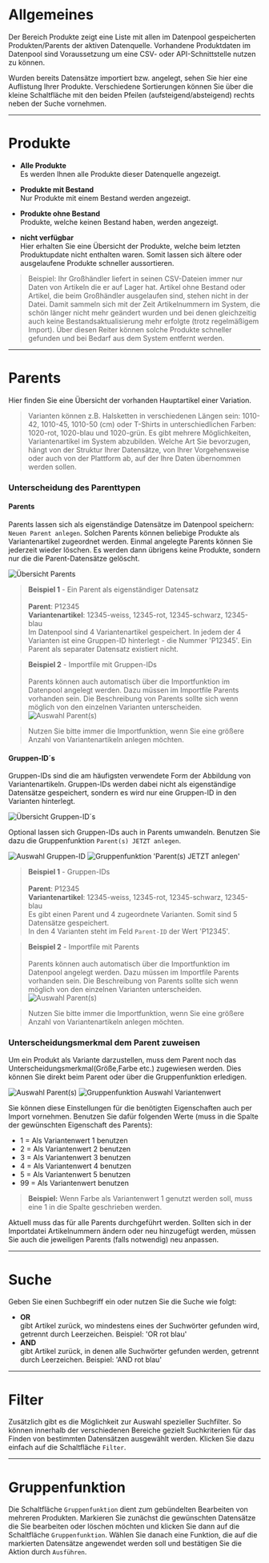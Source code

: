 # Allgemeines

Der Bereich Produkte zeigt eine Liste mit allen im Datenpool gespeicherten Produkten/Parents der aktiven Datenquelle.
Vorhandene Produktdaten im Datenpool sind Voraussetzung um eine CSV- oder API-Schnittstelle nutzen zu können.

Wurden bereits Datensätze importiert bzw. angelegt, sehen Sie hier eine Auflistung Ihrer Produkte. Verschiedene Sortierungen können Sie über die kleine Schaltfläche mit den beiden Pfeilen (aufsteigend/absteigend) rechts neben der Suche vornehmen.


***
# Produkte

- **Alle Produkte**<br>Es werden Ihnen alle Produkte dieser Datenquelle angezeigt.

- **Produkte mit Bestand**<br>Nur Produkte mit einem Bestand werden angezeigt.

- **Produkte ohne Bestand**<br>Produkte, welche keinen Bestand haben, werden angezeigt.

- **nicht verfügbar**<br>Hier erhalten Sie eine Übersicht der Produkte, welche beim letzten Produktupdate nicht enthalten waren. Somit lassen sich ältere oder ausgelaufene Produkte schneller aussortieren.
> Beispiel: Ihr Großhändler liefert in seinen CSV-Dateien immer nur Daten von Artikeln die er auf Lager hat. Artikel ohne Bestand oder Artikel, die beim Großhändler ausgelaufen sind, stehen nicht in der Datei. Damit sammeln sich mit der Zeit Artikelnummern im System, die schön länger nicht mehr geändert wurden und bei denen gleichzeitig auch keine Bestandsaktualisierung mehr erfolgte (trotz regelmäßigem Import). Über diesen Reiter können solche Produkte schneller gefunden und bei Bedarf aus dem System entfernt werden.

***
# Parents

Hier finden Sie eine Übersicht der vorhanden Hauptartikel einer Variation.

> Varianten können z.B. Halsketten in verschiedenen Längen sein: 1010-42, 1010-45, 1010-50 (cm) oder T-Shirts in unterschiedlichen Farben: 1020-rot, 1020-blau und 1020-grün.
> Es gibt mehrere Möglichkeiten, Variantenartikel im System abzubilden. Welche Art Sie bevorzugen, hängt von der Struktur Ihrer Datensätze, von Ihrer Vorgehensweise oder auch von der Plattform ab,
> auf der Ihre Daten übernommen werden sollen.

### Unterscheidung des Parenttypen

#### Parents

Parents lassen sich als eigenständige Datensätze im Datenpool speichern: `Neuen Parent anlegen`. Solchen Parents können beliebige Produkte als Variantenartikel zugeordnet werden.
Einmal angelegte Parents können Sie jederzeit wieder löschen. Es werden dann übrigens keine Produkte, sondern nur die die Parent-Datensätze gelöscht.

![Übersicht Parents](https://data.csv4you.com/media/image/guide/datenpool/parents/datenpool-parents-uebersicht.png ':zoom :size=30%')

> **Beispiel 1** - Ein Parent als eigenständiger Datensatz<br><br>
> **Parent**: P12345<br>
> **Variantenartikel**: 12345-weiss, 12345-rot, 12345-schwarz, 12345-blau<br>
> Im Datenpool sind 4 Variantenartikel gespeichert. In jedem der 4 Varianten ist eine Gruppen-ID hinterlegt - die Nummer 'P12345'. Ein Parent als separater Datensatz existiert nicht.

> **Beispiel 2** - Importfile mit Gruppen-IDs<br><br>
> Parents können auch automatisch über die Importfunktion im Datenpool angelegt werden. Dazu müssen im Importfile Parents vorhanden sein. Die Beschreibung von Parents sollte sich wenn möglich von den einzelnen Varianten unterscheiden. <br>
> ![Auswahl Parent(s)](https://wiki.csv4you.com/images/thumb/Parents.png/400px-Parents.png ':zoom :size=30%')

> Nutzen Sie bitte immer die Importfunktion, wenn Sie eine größere Anzahl von Variantenartikeln anlegen möchten.

#### Gruppen-ID´s

Gruppen-IDs sind die am häufigsten verwendete Form der Abbildung von Variantenartikeln. Gruppen-IDs werden dabei nicht als eigenständige Datensätze gespeichert, sondern es wird nur eine Gruppen-ID in den Varianten hinterlegt.

![Übersicht Gruppen-ID´s](https://data.csv4you.com/media/image/guide/datenpool/parents/datenpool-parents-gruppenids-uebersicht.png ':zoom :size=30%')

Optional lassen sich Gruppen-IDs auch in Parents umwandeln. Benutzen Sie dazu die Gruppenfunktion `Parent(s) JETZT anlegen`.

![Auswahl Gruppen-ID](https://data.csv4you.com/media/image/guide/datenpool/parents/datenpool-parents-gruppenids-auswahl.png ':zoom :size=30%')
![Gruppenfunktion 'Parent(s) JETZT anlegen'](https://data.csv4you.com/media/image/guide/datenpool/parents/datenpool-parents-gruppenids-auswahl-gruppenfunktion.png ':zoom :size=30%')

> **Beispiel 1** - Gruppen-IDs<br><br>
> **Parent**: P12345<br>
> **Variantenartikel**: 12345-weiss, 12345-rot, 12345-schwarz, 12345-blau<br>
> Es gibt einen Parent und 4 zugeordnete Varianten. Somit sind 5 Datensätze gespeichert.<br>In den 4 Varianten steht im Feld `Parent-ID` der Wert 'P12345'.

> **Beispiel 2** - Importfile mit Parents<br><br>
> Parents können auch automatisch über die Importfunktion im Datenpool angelegt werden. Dazu müssen im Importfile Parents vorhanden sein. Die Beschreibung von Parents sollte sich wenn möglich von den einzelnen Varianten unterscheiden. <br>
> ![Auswahl Parent(s)](https://wiki.csv4you.com/images/thumb/Group-IDs.png/400px-Group-IDs.png ':zoom :size=30%')

> Nutzen Sie bitte immer die Importfunktion, wenn Sie eine größere Anzahl von Variantenartikeln anlegen möchten.


### Unterscheidungsmerkmal dem Parent zuweisen

Um ein Produkt als Variante darzustellen, muss dem Parent noch das Unterscheidungsmerkmal(Größe,Farbe etc.) zugewiesen werden. Dies können Sie direkt beim Parent oder über die Gruppenfunktion erledigen.

![Auswahl Parent(s)](https://data.csv4you.com/media/image/guide/datenpool/parents/datenpool-parents-auswahl.png ':zoom :size=30%')
![Gruppenfunktion Auswahl Variantenwert](https://data.csv4you.com/media/image/guide/datenpool/parents/datenpool-parents-gruppenfunktion.png ':zoom :size=30%')

Sie können diese Einstellungen für die benötigten Eigenschaften auch per Import vornehmen. Benutzen Sie dafür folgenden Werte (muss in die Spalte der gewünschten Eigenschaft des Parents):

- 1 = Als Variantenwert 1 benutzen
- 2 = Als Variantenwert 2 benutzen
- 3 = Als Variantenwert 3 benutzen
- 4 = Als Variantenwert 4 benutzen
- 5 = Als Variantenwert 5 benutzen
- 99 = Als Variantenwert benutzen

> **Beispiel:** Wenn Farbe als Variantenwert 1 genutzt werden soll, muss eine 1 in die Spalte geschrieben werden.

Aktuell muss das für alle Parents durchgeführt werden. Sollten sich in der Importdatei Artikelnummern ändern oder neu hinzugefügt werden, müssen Sie auch die jeweiligen Parents (falls notwendig) neu anpassen.

***
# Suche

Geben Sie einen Suchbegriff ein oder nutzen Sie die Suche wie folgt:

- **OR**<br>gibt Artikel zurück, wo mindestens eines der Suchwörter gefunden wird, getrennt durch Leerzeichen. Beispiel: 'OR rot blau'
- **AND**<br>gibt Artikel zurück, in denen alle Suchwörter gefunden werden, getrennt durch Leerzeichen. Beispiel: 'AND rot blau'


***
# Filter

Zusätzlich gibt es die Möglichkeit zur Auswahl spezieller Suchfilter. So können innerhalb der verschiedenen Bereiche gezielt Suchkriterien für das Finden von bestimmten Datensätzen ausgewählt werden.
Klicken Sie dazu einfach auf die Schaltfläche `Filter`.

***
# Gruppenfunktion

Die Schaltfläche `Gruppenfunktion` dient zum gebündelten Bearbeiten von mehreren Produkten. Markieren Sie zunächst die gewünschten Datensätze die Sie bearbeiten oder löschen möchten und klicken Sie dann auf die Schaltfläche `Gruppenfunktion`.
Wählen Sie danach eine Funktion, die auf die markierten Datensätze angewendet werden soll und bestätigen Sie die Aktion durch `Ausführen`.